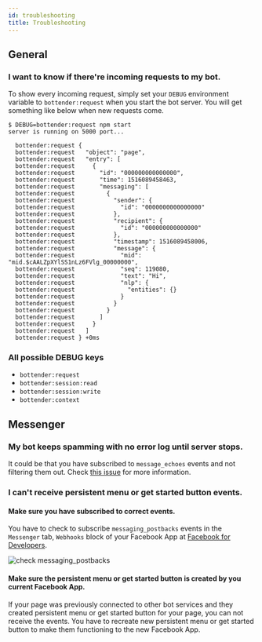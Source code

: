 ```yaml
---
id: troubleshooting
title: Troubleshooting
---
```


## General

### I want to know if there're incoming requests to my bot.

To show every incoming request, simply set your `DEBUG` environment variable to `bottender:request` when you start the bot server. You will get something like below when new requests come.

```
$ DEBUG=bottender:request npm start
server is running on 5000 port...

  bottender:request {
  bottender:request   "object": "page",
  bottender:request   "entry": [
  bottender:request     {
  bottender:request       "id": "000000000000000",
  bottender:request       "time": 1516089458463,
  bottender:request       "messaging": [
  bottender:request         {
  bottender:request           "sender": {
  bottender:request             "id": "0000000000000000"
  bottender:request           },
  bottender:request           "recipient": {
  bottender:request             "id": "000000000000000"
  bottender:request           },
  bottender:request           "timestamp": 1516089458006,
  bottender:request           "message": {
  bottender:request             "mid": "mid.$cAALZpXYlSS1nLz6FVlg_00000000",
  bottender:request             "seq": 119080,
  bottender:request             "text": "Hi",
  bottender:request             "nlp": {
  bottender:request               "entities": {}
  bottender:request             }
  bottender:request           }
  bottender:request         }
  bottender:request       ]
  bottender:request     }
  bottender:request   ]
  bottender:request } +0ms
```

### All possible DEBUG keys

- `bottender:request`
- `bottender:session:read`
- `bottender:session:write`
- `bottender:context`

## Messenger

### My bot keeps spamming with no error log until server stops.

It could be that you have subscribed to `message_echoes` events and not filtering them out. Check [this issue](https://github.com/Yoctol/bottender/issues/134) for more information.

### I can't receive persistent menu or get started button events.

#### Make sure you have subscribed to correct events.

You have to check to subscribe `messaging_postbacks` events in the `Messenger` tab, `Webhooks` block of your Facebook App at [Facebook for Developers](https://developers.facebook.com/).

![check messaging_postbacks](https://user-images.githubusercontent.com/1003146/34977945-88a32732-fad7-11e7-8896-70a88cb6dfd1.PNG)

#### Make sure the persistent menu or get started button is created by you current Facebook App.

If your page was previously connected to other bot services and they created persistent menu or get started button for your page, you can not receive the events. You have to recreate new persistent menu or get started button to make them functioning to the new Facebook App.
